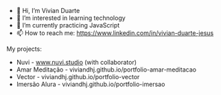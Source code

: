<!-- ### Hi there 👋 -->


- 👋 Hi, I’m Vivian Duarte
- 🔭 I’m interested in learning technology
- 🌱 I’m currently practicing JavaScript
- 📫 How to reach me: https://www.linkedin.com/in/vivian-duarte-jesus


My projects:

- Nuvi - www.nuvi.studio (with collaborator)
- Amar Meditação - viviandhj.github.io/portfolio-amar-meditacao
- Vector - viviandhj.github.io/portfolio-vector
- Imersão Alura - viviandhj.github.io/portfolio-imersao


<!--
**viviandhj/viviandhj** is a ✨ _special_ ✨ repository because its `README.md` (this file) appears on your GitHub profile.

Here are some ideas to get you started:

- 🔭 I’m currently working on ...
- 🌱 I’m currently learning ...
- 👯 I’m looking to collaborate on ...
- 🤔 I’m looking for help with ...
- 💬 Ask me about ...
- 📫 How to reach me: ...
- 😄 Pronouns: ...
- ⚡ Fun fact: ...
-->
